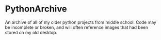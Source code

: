 # PythonArchive
An archive of all of my older python projects from middle school. Code may be incomplete or broken, and will often reference images that had been stored on my old desktop.
